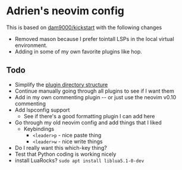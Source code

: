 # Adrien's neovim config

This is based on [dam9000/kickstart](https://github.com/dam9000/kickstart-modular.nvim) with the following changes

* Removed mason because I prefer tointall LSPs in the local virtual environment.
* Adding in some of my own favorite plugins like hop.

## Todo 

* Simplify the [plugin directory structure](lazy.folke.io/installation)
* Continue manually going through all plugins to see if I want them
* Add in my own commenting plugin -- or just use the neovim v0.10 commenting
* Add lspconfig support
    * See if there's a good formatting plugin I can add here
* Go through my old neovim config and add things that I liked
    * Keybindings
        * `<leader>p` - nice paste thing
        * `<leader>w` - nice write things
* Do I really want this which-key thing? 
* Test that Python coding is working nicely
* install LuaRocks? `sudo apt install liblua5.1-0-dev`
